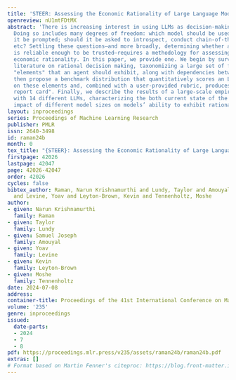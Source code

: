 ```yaml
---
title: 'STEER: Assessing the Economic Rationality of Large Language Models'
openreview: nU1mtFDtMX
abstract: 'There is increasing interest in using LLMs as decision-making "agents".
  Doing so includes many degrees of freedom: which model should be used; how should
  it be prompted; should it be asked to introspect, conduct chain-of-thought reasoning,
  etc? Settling these questions—and more broadly, determining whether an LLM agent
  is reliable enough to be trusted—requires a methodology for assessing such an agent’s
  economic rationality. In this paper, we provide one. We begin by surveying the economic
  literature on rational decision making, taxonomizing a large set of fine-grained
  "elements" that an agent should exhibit, along with dependencies between them. We
  then propose a benchmark distribution that quantitatively scores an LLMs performance
  on these elements and, combined with a user-provided rubric, produces a "rationality
  report card". Finally, we describe the results of a large-scale empirical experiment
  with 14 different LLMs, characterizing the both current state of the art and the
  impact of different model sizes on models’ ability to exhibit rational behavior.'
layout: inproceedings
series: Proceedings of Machine Learning Research
publisher: PMLR
issn: 2640-3498
id: raman24b
month: 0
tex_title: "{STEER}: Assessing the Economic Rationality of Large Language Models"
firstpage: 42026
lastpage: 42047
page: 42026-42047
order: 42026
cycles: false
bibtex_author: Raman, Narun Krishnamurthi and Lundy, Taylor and Amouyal, Samuel Joseph
  and Levine, Yoav and Leyton-Brown, Kevin and Tennenholtz, Moshe
author:
- given: Narun Krishnamurthi
  family: Raman
- given: Taylor
  family: Lundy
- given: Samuel Joseph
  family: Amouyal
- given: Yoav
  family: Levine
- given: Kevin
  family: Leyton-Brown
- given: Moshe
  family: Tennenholtz
date: 2024-07-08
address:
container-title: Proceedings of the 41st International Conference on Machine Learning
volume: '235'
genre: inproceedings
issued:
  date-parts:
  - 2024
  - 7
  - 8
pdf: https://proceedings.mlr.press/v235/assets/raman24b/raman24b.pdf
extras: []
# Format based on Martin Fenner's citeproc: https://blog.front-matter.io/posts/citeproc-yaml-for-bibliographies/
---
```

